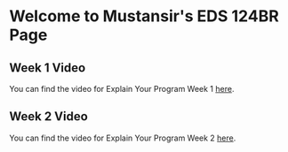 # Welcome to Mustansir's EDS 124BR Page

## Week 1 Video
You can find the video for Explain Your Program Week 1 [here](https://youtu.be/gGqwtzwrJq4). 

## Week 2 Video
You can find the video for Explain Your Program Week 2 [here](https://youtu.be/fZ562U5e-Tg).
